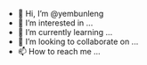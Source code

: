 - 👋 Hi, I’m @yembunleng
- 👀 I’m interested in ...
- 🌱 I’m currently learning ...
- 💞️ I’m looking to collaborate on ...
- 📫 How to reach me ...

<!---
yembunleng/yembunleng is a ✨ special ✨ repository because its `README.md` (this file) appears on your GitHub profile.
You can click the Preview link to take a look at your changes.
--->
